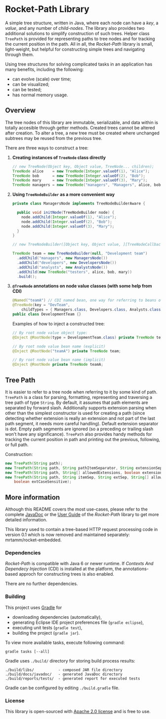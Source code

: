 Rocket-Path Library
===================

A simple tree structure, written in Java, where each node can have a *key*, a *value*, and any number of *child-nodes*.
The library also provides two additional solutions to simplify construction of such trees. Helper class ``TreePath`` is
provided for representing paths to tree nodes and for tracking the current position in the path. All in all, the
*Rocket-Path* library is small, light-weight, but helpful for constructing simple trees and navigating through them.

Using tree structures for solving complicated tasks in an application has many benefits, including the following:

* can evolve (scale) over time;
* can be visualized;
* can be tested;
* has normal memory usage.

Overview
--------

The tree nodes of this library are immutable, serializable, and data within is totally accesible through getter methods.
Created trees cannot be altered after creation. To alter a tree, a new tree must be created where unchanged subtrees may
be reused from the previous tree.

There are three ways to construct a tree:

1. __Creating instances of ``TreeNode`` class directly__

	```java
	// new TreeNode(Object key, Object value, TreeNode... children);
	TreeNode alice    = new TreeNode(Integer.valueOf(1), "Alice");
	TreeNode bob      = new TreeNode(Integer.valueOf(2), "Bob");
	TreeNode mary     = new TreeNode(Integer.valueOf(3), "Mary");
	TreeNode managers = new TreeNode("managers", "Managers", alice, bob, mary);
	```

2. __Using ``TreeNodeBuilder`` as a more convenient way__

	```java
	private class ManagersNode implements TreeNodeBuilderAware {
	
	  public void initNode(TreeNodeBuilder node) {
	    node.addChild(Integer.valueOf(1), "Alice");
	    node.addChild(Integer.valueOf(2), "Bob");
	    node.addChild(Integer.valueOf(3), "Mary");
	  }
	}
	```

	```java
	// new TreeNodeBuilder([Object key, Object value, ][TreeNodeCallback callback])

	TreeNode team = new TreeNodeBuilder(null, "Development team")
	  .addChild("managers", new ManagersNode())
	  .addChild("developers", new DevelopersNode())
	  .addChild("analysts", new AnalystsNode())
	  .addChild(new TreeNode("testers", alice, bob, mary))
	  .build();
	```

3. __``@TreeNode`` annotations on node value classes (with some help from CDI)__

	```java
	@Named("teamA") // CDI named bean, one way for referring to beans other than class.
	@TreeNode(key = "DevTeam",
	    childTypes = { Managers.class, Developers.class, Analysts.class, Testers.class })
	public class DevelopmentTeam {}
	```

	Examples of how to inject a constructed tree:

	```java
	// By root node value object type:
	@Inject @RootNode(type = DevelopmentTeam.class) private TreeNode team;
	
	// By root node value bean name (explicit)
	@Inject @RootNode("teamA") private TreeNode team;
	
	// By root node value bean name (implicit)
	@Inject @RootNode private TreeNode teamA;
	```

Tree Path
---------

It is easier to refer to a tree node when referring to it by some kind of path. ``TreePath`` is a class for
parsing, formatting, representing and traversing a tree path of type ``String``. By default, it assumes that path
elements are separated by forward slash. Additionally supports extension parsing when other than the simplest
constructor is used for creating a path (since detecting whether extension is really an extension and not part of the
last path segment, it needs more careful handling). Default extension separator is dot. Empty path segments are ignored
(so a preceding or trailing slash won't have any significance). ``TreePath`` also provides handy methods for tracking
the current position in path and printing out the previous, following, or full path.

Construction:

```java
new TreePath(String path);
new TreePath(String path, String pathItemSeparator, String extensionSeparator);
new TreePath(String path, String[] allowedExtensions, boolean extensionsCaseSensitive);
new TreePath(String path, String itemSep, String extSep, String[] allowedExts,
    boolean extCaseSensitive);
```

More information
----------------

Although this README covers the most use-cases, please refer to the complete
[JavaDoc](http://mrtamm.github.com/rocket-path/javadoc/0.1/) or the
[User Guide](https://github.com/mrtamm/rocket-path/wiki/User-Guide) of the *Rocket-Path* library to get more detailed
information.

This library used to contain a tree-based HTTP request processing code in version 0.1 which is now removed and
maintained separately: mrtamm/rocket-embedded.

### Dependencies ###

*Rocket-Path* is compatible with Java 6 or newer runtime. If _Contexts And Dependecy Injection_ (CDI) is installed at the
platform, the annotations-based approch for constructing trees is also enabled.

There are no further dependencies.

### Building ###

This project uses [Gradle](http://www.gradle.org/) for

* downloading dependencies (automatically),
* generating Eclipse IDE project preferences file (``gradle eclipse``),
* executing unit tests (``gradle test``),
* building the project (``gradle jar``).

To view more available tasks, execute following command:

	gradle tasks [--all]

Gradle uses ``./build/`` directory for storing build process results:

	./build/libs/           - composed JAR file directory
	./build/docs/javadoc/   - generated JavaDoc directory
	./build/reports/tests/  - generated report for executed tests

Gradle can be configured by editing ``./build.gradle`` file.

### License ###

This library is open-sourced with [Apache 2.0 license](http://www.apache.org/licenses/LICENSE-2.0) and is free to use.
